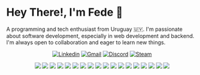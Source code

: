 # Hey There!, I'm Fede 🖖
A programming and tech enthusiast from Uruguay :uruguay:. I'm passionate about software development, especially in web development and backend. I'm always open to collaboration and eager to learn new things.
<p align="center">
    <a href="https://www.linkedin.com/in/federicocoelho"><img alt="Linkedin" src="https://img.shields.io/badge/-Federico%20Coelho-0e76a8?style=for-the-badge&logo=linkedin&logoColor=white"/></a>
    <a href="mailto:fcoelhovazquez@gmail.com"><img alt="Gmail" src="https://img.shields.io/badge/-fcoelhovazquez@gmail.com-D14836?style=for-the-badge&logo=gmail&logoColor=white"/></a>
    <a href="#"><img alt="Discord" src="https://img.shields.io/badge/-santerzet-7289DA?style=for-the-badge&logo=discord&logoColor=white"/></a>
    <a href="https://steamcommunity.com/id/SanterZ/" target="_blank"><img alt="Steam" src="https://img.shields.io/badge/-SanterZ-000000?style=for-the-badge&logo=steam&logoColor=white"/></a>
</p>

<p align="center">
    <a href="https://developer.mozilla.org/en-US/docs/Web/HTML" target="_blank"><img src="https://skillicons.dev/icons?i=html" /></a>
    <a href="https://developer.mozilla.org/en-US/docs/Web/CSS" target="_blank"><img src="https://skillicons.dev/icons?i=css" /></a>
    <a href="https://developer.mozilla.org/en-US/docs/Web/JavaScript" target="_blank"><img src="https://skillicons.dev/icons?i=js" /></a>
    <a href="https://www.java.com/en/" target="_blank"><img src="https://skillicons.dev/icons?i=java" /></a>
    <a href="https://nodejs.org/en" target="_blank"><img src="https://skillicons.dev/icons?i=nodejs" /></a>
    <a href="https://discord.js.org/" target="_blank"><img src="https://skillicons.dev/icons?i=discordjs" /></a>
    <a href="#"><img src="https://skillicons.dev/icons?i=bots" /></a>
    <a href="https://www.mysql.com/" target="_blank"><img src="https://skillicons.dev/icons?i=mysql" /></a>
    <a href="https://www.postgresql.org/" target="_blank"><img src="https://skillicons.dev/icons?i=postgresql" /></a>
    <a href="https://www.sqlite.org/" target="_blank"><img src="https://skillicons.dev/icons?i=sqlite" /></a>
    <a href="https://git-scm.com/" target="_blank"><img src="https://skillicons.dev/icons?i=git" /></a>
    <a href="https://www.docker.com/" target="_blank"><img src="https://skillicons.dev/icons?i=docker" /></a>
    <a href="https://code.visualstudio.com/" target="_blank"><img src="https://skillicons.dev/icons?i=vscode" /></a>
    <a href="https://www.jetbrains.com/idea/" target="_blank"><img src="https://skillicons.dev/icons?i=idea" /></a>
    <a href="https://www.vim.org/" target="_blank"><img src="https://skillicons.dev/icons?i=vim" /></a>
    <a href="#"><img src="https://skillicons.dev/icons?i=bash" /></a>
    <a href="#"><img src="https://skillicons.dev/icons?i=windows" /></a>
    <a href="#"><img src="https://skillicons.dev/icons?i=linux" /></a>
</p>
